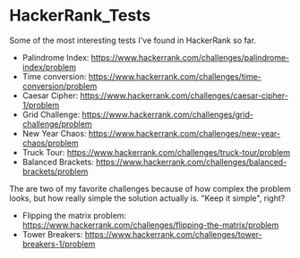 # HackerRank_Tests
Some of the most interesting tests I've found in HackerRank so far.

* Palindrome Index: https://www.hackerrank.com/challenges/palindrome-index/problem
* Time conversion: https://www.hackerrank.com/challenges/time-conversion/problem
* Caesar Cipher: https://www.hackerrank.com/challenges/caesar-cipher-1/problem
* Grid Challenge: https://www.hackerrank.com/challenges/grid-challenge/problem
* New Year Chaos: https://www.hackerrank.com/challenges/new-year-chaos/problem
* Truck Tour: https://www.hackerrank.com/challenges/truck-tour/problem
* Balanced Brackets: https://www.hackerrank.com/challenges/balanced-brackets/problem

The are two of my favorite challenges because of how complex the problem looks, but how really simple the solution actually is. 
"Keep it simple", right?

* Flipping the matrix problem: https://www.hackerrank.com/challenges/flipping-the-matrix/problem
* Tower Breakers: https://www.hackerrank.com/challenges/tower-breakers-1/problem